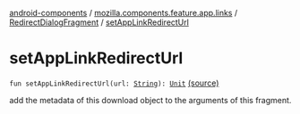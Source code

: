 [android-components](../../index.md) / [mozilla.components.feature.app.links](../index.md) / [RedirectDialogFragment](index.md) / [setAppLinkRedirectUrl](./set-app-link-redirect-url.md)

# setAppLinkRedirectUrl

`fun setAppLinkRedirectUrl(url: `[`String`](https://kotlinlang.org/api/latest/jvm/stdlib/kotlin/-string/index.html)`): `[`Unit`](https://kotlinlang.org/api/latest/jvm/stdlib/kotlin/-unit/index.html) [(source)](https://github.com/mozilla-mobile/android-components/blob/master/components/feature/app-links/src/main/java/mozilla/components/feature/app/links/RedirectDialogFragment.kt#L35)

add the metadata of this download object to the arguments of this fragment.

